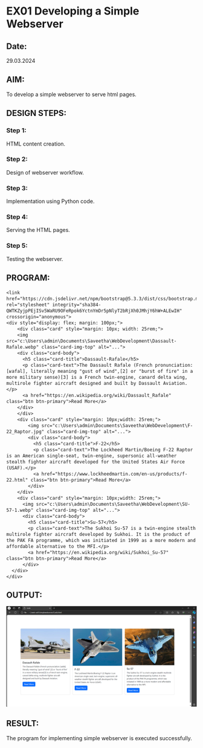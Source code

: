 # EX01 Developing a Simple Webserver
## Date:
29.03.2024
## AIM:
To develop a simple webserver to serve html pages.

## DESIGN STEPS:
### Step 1: 
HTML content creation.

### Step 2:
Design of webserver workflow.

### Step 3:
Implementation using Python code.

### Step 4:
Serving the HTML pages.

### Step 5:
Testing the webserver.

## PROGRAM:
<!DOCTYPE html>
<html lang="en">
<head>
    <meta charset="UTF-8">
    <meta name="viewport" content="width=device-width, initial-scale=1.0">
    <title>Cards</title>
</head>
<body>
    
    <link href="https://cdn.jsdelivr.net/npm/bootstrap@5.3.3/dist/css/bootstrap.min.css" rel="stylesheet" integrity="sha384-QWTKZyjpPEjISv5WaRU9OFeRpok6YctnYmDr5pNlyT2bRjXh0JMhjY6hW+ALEwIH" crossorigin="anonymous">
    <div style="display: flex; margin: 100px;">
        <div class="card" style="margin: 10px; width: 25rem;">
        <img src="c:\Users\admin\Documents\Saveetha\WebDevelopment\Dassault-Rafale.webp" class="card-img-top" alt="...">
        <div class="card-body">
          <h5 class="card-title">Dassault-Rafale</h5>
          <p class="card-text">The Dassault Rafale (French pronunciation: [ʁafal], literally meaning "gust of wind",[2] or "burst of fire" in a more military sense)[3] is a French twin-engine, canard delta wing, multirole fighter aircraft designed and built by Dassault Aviation.</p>
          <a href="https://en.wikipedia.org/wiki/Dassault_Rafale" class="btn btn-primary">Read More</a>
        </div>
        </div>
        <div class="card" style="margin: 10px;width: 25rem;">
            <img src="c:\Users\admin\Documents\Saveetha\WebDevelopment\F-22_Raptor.jpg" class="card-img-top" alt="...">
            <div class="card-body">
              <h5 class="card-title">F-22</h5>
              <p class="card-text">The Lockheed Martin/Boeing F-22 Raptor is an American single-seat, twin-engine, supersonic all-weather stealth fighter aircraft developed for the United States Air Force (USAF).</p>
              <a href="https://www.lockheedmartin.com/en-us/products/f-22.html" class="btn btn-primary">Read More</a>
            </div>
        </div>
        <div class="card" style="margin: 10px;width: 25rem;">
          <img src="c:\Users\admin\Documents\Saveetha\WebDevelopment\SU-57-1.webp" class="card-img-top" alt="...">
          <div class="card-body">
            <h5 class="card-title">Su-57</h5>
            <p class="card-text">The Sukhoi Su-57 is a twin-engine stealth multirole fighter aircraft developed by Sukhoi. It is the product of the PAK FA programme, which was initiated in 1999 as a more modern and affordable alternative to the MFI.</p>
            <a href="https://en.wikipedia.org/wiki/Sukhoi_Su-57" class="btn btn-primary">Read More</a>
          </div>
      </div>
    </div>
</body>
</html>

## OUTPUT:
![alt text](ex01-op-1.png)

## RESULT:
The program for implementing simple webserver is executed successfully.
